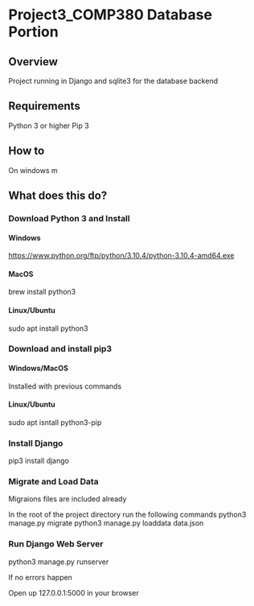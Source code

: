 # Project3_COMP380 Database Portion

## Overview

Project running in Django and sqlite3 for the database backend

## Requirements
Python 3 or higher
Pip 3

## How to
On windows m

## What does this do?
### Download Python 3 and Install
#### Windows
https://www.python.org/ftp/python/3.10.4/python-3.10.4-amd64.exe

#### MacOS
brew install python3

#### Linux/Ubuntu
sudo apt install python3

### Download and install pip3
#### Windows/MacOS
Installed with previous commands

#### Linux/Ubuntu
sudo apt isntall python3-pip

### Install Django
pip3 install django

### Migrate and Load Data
Migraions files are included already

In the root of the project directory run the following commands
python3 manage.py migrate
python3 manage.py loaddata data.json

### Run Django Web Server
python3 manage.py runserver

If no errors happen

Open up 127.0.0.1:5000 in your browser
